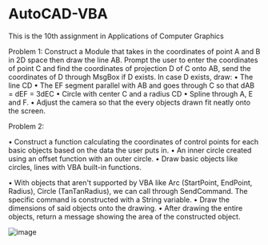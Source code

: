 # AutoCAD-VBA

This is the 10th assignment in Applications of Computer Graphics

Problem 1:
Construct a Module that takes in the coordinates of point A and B in 2D space then draw the line AB. Prompt the user to enter the coordinates of point C and find the coordinates of projection D of C onto AB, send the coordinates of D through MsgBox if D exists.
In case D exists, draw:
 • The line CD
 • The EF segment parallel with AB and goes through C so that dAB = dEF = 3dEC
 • Circle with center C and a radius CD
 • Spline through A, E and F.
 • Adjust the camera so that the every objects drawn fit neatly onto the screen.
 
 Problem 2:
 
 • Construct a function calculating the coordinates of control points for each basic objects based on the data the user puts in.
 • An inner circle created using an offset function with an outer circle.
 • Draw basic objects like circles, lines with VBA built-in functions.

 • With objects that aren't supported by VBA like Arc (StartPoint, EndPoint, Radius), Circle (TanTanRadius), we can call through SendCommand. The specific command is constructed with a String variable.
 • Draw the dimensions of said objects onto the drawing.
 • After drawing the entire objects, return a message showing the area of the constructed object.
 
![image](https://github.com/phantanhoancuong/AutoCAD-VBA/assets/132530129/3ffb570b-92d3-4651-8d35-bd2c201f8e46)


